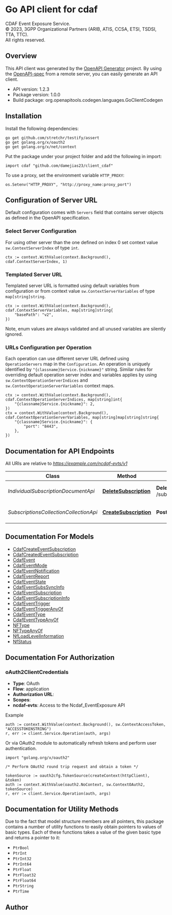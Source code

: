 # Go API client for cdaf

CDAF Event Exposure Service.  
© 2023, 3GPP Organizational Partners (ARIB, ATIS, CCSA, ETSI, TSDSI, TTA, TTC).  
All rights reserved.


## Overview
This API client was generated by the [OpenAPI Generator](https://openapi-generator.tech) project.  By using the [OpenAPI-spec](https://www.openapis.org/) from a remote server, you can easily generate an API client.

- API version: 1.2.3
- Package version: 1.0.0
- Build package: org.openapitools.codegen.languages.GoClientCodegen

## Installation

Install the following dependencies:

```shell
go get github.com/stretchr/testify/assert
go get golang.org/x/oauth2
go get golang.org/x/net/context
```

Put the package under your project folder and add the following in import:

```golang
import cdaf "github.com/damejias23/client_cdaf"
```

To use a proxy, set the environment variable `HTTP_PROXY`:

```golang
os.Setenv("HTTP_PROXY", "http://proxy_name:proxy_port")
```

## Configuration of Server URL

Default configuration comes with `Servers` field that contains server objects as defined in the OpenAPI specification.

### Select Server Configuration

For using other server than the one defined on index 0 set context value `sw.ContextServerIndex` of type `int`.

```golang
ctx := context.WithValue(context.Background(), cdaf.ContextServerIndex, 1)
```

### Templated Server URL

Templated server URL is formatted using default variables from configuration or from context value `sw.ContextServerVariables` of type `map[string]string`.

```golang
ctx := context.WithValue(context.Background(), cdaf.ContextServerVariables, map[string]string{
	"basePath": "v2",
})
```

Note, enum values are always validated and all unused variables are silently ignored.

### URLs Configuration per Operation

Each operation can use different server URL defined using `OperationServers` map in the `Configuration`.
An operation is uniquely identified by `"{classname}Service.{nickname}"` string.
Similar rules for overriding default operation server index and variables applies by using `sw.ContextOperationServerIndices` and `sw.ContextOperationServerVariables` context maps.

```
ctx := context.WithValue(context.Background(), cdaf.ContextOperationServerIndices, map[string]int{
	"{classname}Service.{nickname}": 2,
})
ctx = context.WithValue(context.Background(), cdaf.ContextOperationServerVariables, map[string]map[string]string{
	"{classname}Service.{nickname}": {
		"port": "8443",
	},
})
```

## Documentation for API Endpoints

All URIs are relative to *https://example.com/ncdaf-evts/v1*

Class | Method | HTTP request | Description
------------ | ------------- | ------------- | -------------
*IndividualSubscriptionDocumentApi* | [**DeleteSubscription**](docs/IndividualSubscriptionDocumentApi.md#deletesubscription) | **Delete** /subscriptions/{subscriptionId} | Ncdaf_EventExposure Unsubscribe service Operation
*SubscriptionsCollectionCollectionApi* | [**CreateSubscription**](docs/SubscriptionsCollectionCollectionApi.md#createsubscription) | **Post** /subscriptions | Ncdaf_EventExposure Subscribe service Operation


## Documentation For Models

 - [CdafCreateEventSubscription](docs/CdafCreateEventSubscription.md)
 - [CdafCreatedEventSubscription](docs/CdafCreatedEventSubscription.md)
 - [CdafEvent](docs/CdafEvent.md)
 - [CdafEventMode](docs/CdafEventMode.md)
 - [CdafEventNotification](docs/CdafEventNotification.md)
 - [CdafEventReport](docs/CdafEventReport.md)
 - [CdafEventState](docs/CdafEventState.md)
 - [CdafEventSubsSyncInfo](docs/CdafEventSubsSyncInfo.md)
 - [CdafEventSubscription](docs/CdafEventSubscription.md)
 - [CdafEventSubscriptionInfo](docs/CdafEventSubscriptionInfo.md)
 - [CdafEventTrigger](docs/CdafEventTrigger.md)
 - [CdafEventTriggerAnyOf](docs/CdafEventTriggerAnyOf.md)
 - [CdafEventType](docs/CdafEventType.md)
 - [CdafEventTypeAnyOf](docs/CdafEventTypeAnyOf.md)
 - [NFType](docs/NFType.md)
 - [NFTypeAnyOf](docs/NFTypeAnyOf.md)
 - [NfLoadLevelInformation](docs/NfLoadLevelInformation.md)
 - [NfStatus](docs/NfStatus.md)


## Documentation For Authorization



### oAuth2ClientCredentials


- **Type**: OAuth
- **Flow**: application
- **Authorization URL**: 
- **Scopes**: 
 - **ncdaf-evts**: Access to the Ncdaf_EventExposure API

Example

```golang
auth := context.WithValue(context.Background(), sw.ContextAccessToken, "ACCESSTOKENSTRING")
r, err := client.Service.Operation(auth, args)
```

Or via OAuth2 module to automatically refresh tokens and perform user authentication.

```golang
import "golang.org/x/oauth2"

/* Perform OAuth2 round trip request and obtain a token */

tokenSource := oauth2cfg.TokenSource(createContext(httpClient), &token)
auth := context.WithValue(oauth2.NoContext, sw.ContextOAuth2, tokenSource)
r, err := client.Service.Operation(auth, args)
```


## Documentation for Utility Methods

Due to the fact that model structure members are all pointers, this package contains
a number of utility functions to easily obtain pointers to values of basic types.
Each of these functions takes a value of the given basic type and returns a pointer to it:

* `PtrBool`
* `PtrInt`
* `PtrInt32`
* `PtrInt64`
* `PtrFloat`
* `PtrFloat32`
* `PtrFloat64`
* `PtrString`
* `PtrTime`

## Author



